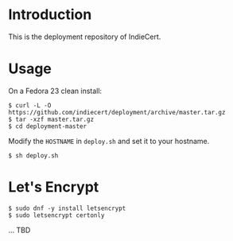 # Introduction

This is the deployment repository of IndieCert.

# Usage

On a Fedora 23 clean install:

    $ curl -L -O https://github.com/indiecert/deployment/archive/master.tar.gz
    $ tar -xzf master.tar.gz
    $ cd deployment-master

Modify the `HOSTNAME` in `deploy.sh` and set it to your hostname.

    $ sh deploy.sh

# Let's Encrypt

    $ sudo dnf -y install letsencrypt
    $ sudo letsencrypt certonly

... TBD

